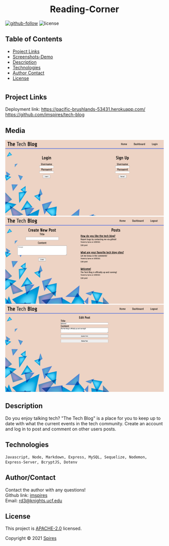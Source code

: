 # <h1 align="center">Reading-Corner</h1>

[![github-follow](https://img.shields.io/github/followers/imspires?label=Follow&logoColor=purple&style=social)](https://github.com/imspires)
 ![license](https://img.shields.io/badge/license-Apache%202.0-blue)

   ## Table of Contents
  * [ Project Links ](#Project-Links)
  * [ Screenshots-Demo ](#Media)
  * [ Description ](#Description)
  * [ Technologies ](#Technologies)
  * [ Author Contact ](#AuthorContact)
  * [ License ](#License)
  #

  ## Project Links
  Deployment link: https://pacific-brushlands-53431.herokuapp.com/ <br>
  https://github.com/imspires/tech-blog

  ## Media
  ![Sreenshot](public/images/screenshot1.png?raw=true)
  ![Sreenshot](public/images/screenshot2.png?raw=true)
  ![Sreenshot](public/images/screenshot3.png?raw=true)

  ## Description
  Do you enjoy talking tech? "The Tech Blog" is a place for you to keep up to date with what the current events in the tech community. Create an account and log in to post and comment on other users posts. 

  ## Technologies
  ```
  Javascript, Node, Markdown, Express, MySQL, Sequelize, Nodemon, Express-Server, BcryptJS, Dotenv
  ```

  ## Author/Contact
  Contact the author with any questions!<br>
  Github link: [imspires](https://github.com/imspires)<br>
  Email: rd3@knights.ucf.edu

  ## License
  This project is [APACHE-2.0](https://choosealicense.com/licenses/apache-2.0/) licensed.<br />

  Copyright © 2021 [Spires](https://github.com/imspires)

  </i></p>
